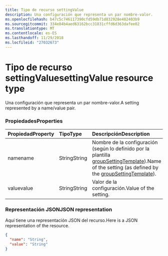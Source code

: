 ```yaml
---
title: Tipo de recurso settingValue
description: Una configuración que representa un par nombre-valor.
ms.openlocfilehash: b47c5c746117390cfd59db71d832928e482403b9
ms.sourcegitcommit: 334e84b4aed63162bcc31831cffd6d363dafee02
ms.translationtype: MT
ms.contentlocale: es-ES
ms.lasthandoff: 11/29/2018
ms.locfileid: "27032673"
---
```

# <a name="settingvalue-resource-type"></a><span data-ttu-id="8b106-103">Tipo de recurso settingValue</span><span class="sxs-lookup"><span data-stu-id="8b106-103">settingValue resource type</span></span>

<span data-ttu-id="8b106-104">Una configuración que representa un par nombre-valor.</span><span class="sxs-lookup"><span data-stu-id="8b106-104">A setting represented by a name/value pair.</span></span>

### <a name="properties"></a><span data-ttu-id="8b106-105">Propiedades</span><span class="sxs-lookup"><span data-stu-id="8b106-105">Properties</span></span>

| <span data-ttu-id="8b106-106">Propiedad</span><span class="sxs-lookup"><span data-stu-id="8b106-106">Property</span></span> | <span data-ttu-id="8b106-107">Tipo</span><span class="sxs-lookup"><span data-stu-id="8b106-107">Type</span></span> | <span data-ttu-id="8b106-108">Descripción</span><span class="sxs-lookup"><span data-stu-id="8b106-108">Description</span></span> |
|:---------------|:--------|:----------|
|<span data-ttu-id="8b106-109">name</span><span class="sxs-lookup"><span data-stu-id="8b106-109">name</span></span>|<span data-ttu-id="8b106-110">String</span><span class="sxs-lookup"><span data-stu-id="8b106-110">String</span></span>| <span data-ttu-id="8b106-111">Nombre de la configuración (según lo definido por la plantilla [groupSettingTemplate](groupsettingtemplate.md)).</span><span class="sxs-lookup"><span data-stu-id="8b106-111">Name of the setting (as defined by the [groupSettingTemplate](groupsettingtemplate.md)).</span></span> |
|<span data-ttu-id="8b106-112">value</span><span class="sxs-lookup"><span data-stu-id="8b106-112">value</span></span>|<span data-ttu-id="8b106-113">String</span><span class="sxs-lookup"><span data-stu-id="8b106-113">String</span></span>| <span data-ttu-id="8b106-114">Valor de la configuración.</span><span class="sxs-lookup"><span data-stu-id="8b106-114">Value of the setting.</span></span> |

### <a name="json-representation"></a><span data-ttu-id="8b106-115">Representación JSON</span><span class="sxs-lookup"><span data-stu-id="8b106-115">JSON representation</span></span>

<span data-ttu-id="8b106-116">Aquí tiene una representación JSON del recurso.</span><span class="sxs-lookup"><span data-stu-id="8b106-116">Here is a JSON representation of the resource.</span></span>

<!-- {
  "blockType": "resource",
  "optionalProperties": [

  ],
  "@odata.type": "microsoft.graph.settingValue"
}-->

```json
{
  "name": "String",
  "value": "String"
}

```


<!-- uuid: 8fcb5dbc-d5aa-4681-8e31-b001d5168d79
2015-10-25 14:57:30 UTC -->
<!-- {
  "type": "#page.annotation",
  "description": "settingValue resource",
  "keywords": "",
  "section": "documentation",
  "tocPath": ""
}-->